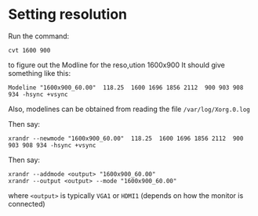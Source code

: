 # Setting resolution

Run the command:

    cvt 1600 900

to figure out the Modline for the reso,ution 1600x900 It should give something like this:

    Modeline "1600x900_60.00"  118.25  1600 1696 1856 2112  900 903 908 934 -hsync +vsync

Also, modelines can be obtained from reading the file `/var/log/Xorg.0.log`

Then say:

    xrandr --newmode "1600x900_60.00"  118.25  1600 1696 1856 2112  900 903 908 934 -hsync +vsync

Then say:

    xrandr --addmode <output> "1600x900_60.00"
    xrandr --output <output> --mode "1600x900_60.00"

where `<output>` is typically `VGA1` or `HDMI1` (depends on how the monitor is connected)
